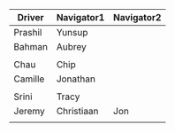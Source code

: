 | Driver | Navigator1 | Navigator2| 
|--------|-----------|------------| 
|Prashil|Yunsup| |
|Bahman|Aubrey| |
| | |
|Chau|Chip| |
|Camille|Jonathan| |
| | |
|Srini|Tracy| |
|Jeremy|Christiaan|Jon|
| | |
  
